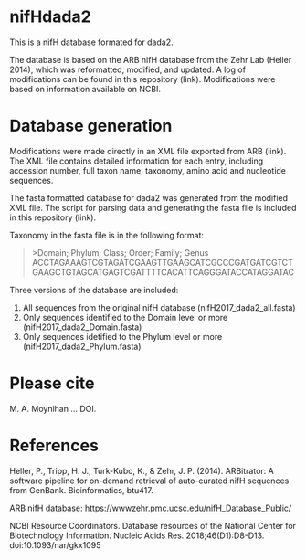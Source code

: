 # nifHdada2
This is a nifH database formated for dada2. 

The database is based on the ARB nifH database from the Zehr Lab (Heller 2014), which was reformatted, modified, and updated. 
A log of modifications can be found in this repository (link). Modifications were based on information available on NCBI. 

# Database generation
Modifications were made directly in an XML file exported from ARB (link). The XML file contains detailed information for each entry, including accession number, full taxon name, taxonomy, amino acid and nucleotide sequences.

The fasta formatted database for dada2 was generated from the modified XML file. The script for parsing data and generating the fasta file is included in this repository (link).

Taxonomy in the fasta file is in the following format:

> \>Domain; Phylum; Class; Order; Family; Genus
ACCTAGAAAGTCGTAGATCGAAGTTGAAGCATCGCCCGATGATCGTCTGAAGCTGTAGCATGAGTCGATTTTCACATTCAGGGATACCATAGGATAC

Three versions of the database are included: 
1. All sequences from the original nifH database (nifH2017_dada2_all.fasta)
2. Only sequences identified to the Domain level or more (nifH2017_dada2_Domain.fasta)
3. Only sequences idetified to the Phylum level or more (nifH2017_dada2_Phylum.fasta)

# Please cite
M. A. Moynihan ... DOI.


# References
Heller, P., Tripp, H. J., Turk-Kubo, K., & Zehr, J. P. (2014). ARBitrator: A software pipeline for on-demand retrieval of auto-curated nifH sequences from GenBank. Bioinformatics, btu417.

ARB nifH database: https://wwwzehr.pmc.ucsc.edu/nifH_Database_Public/

NCBI Resource Coordinators. Database resources of the National Center for Biotechnology Information. Nucleic Acids Res. 2018;46(D1):D8-D13. doi:10.1093/nar/gkx1095

